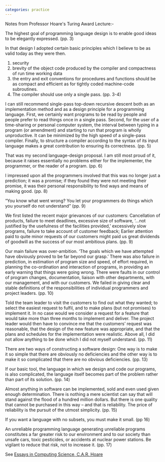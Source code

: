 ```yaml
---
categories: practice
---
```

Notes from Professor Hoare's Turing Award Lecture:-

The highest goal of programming language design is to enable good ideas to be elegantly expressed. (pp. 3)

In that design I adopted certain basic principles which I believe to be as valid today as they were then. 
1. security
2. brevity of the object code produced by the compiler and compactness of run time working data
3. the entry and exit conventions for procedures and functions should be as compact and efficient as for tightly coded machine-code subroutines.
4. The compiler should use only a single pass. (pp. 3-4)

I can still recommend single-pass top-down recursive descent both as an implementation method and as a design principle for a programming language. First, we certainly want programs to be read by people and people prefer to read things once in a single pass. Second, for the user of a time-sharing or personal computer system, the interval between typing in a program (or amendment) and starting to run that program is wholly unproductive. It can be minimized by the high speed of a single-pass compiler. Finally, to structure a compiler according to the syntax of its input language makes a great contribution to ensuring its correctness. (pp. 5)

That was my second language-design proposal. I am still most proud of it, because it raises essentially no problems either for the implementer, the programmer, or the reader of a program. (pp. 6)

I impressed upon all the programmers involved that this was no longer just a prediction; it was a promise; if they found they were not meeting their promise, it was their personal responsibility to find ways and means of making good. (pp. 8)

“You know what went wrong? You let your programmers do things which you yourself do not understand” (pp. 9)

We first listed the recent major grievances of our customers: Cancellation of products, failure to meet deadlines, excessive size of software, ‘…not justified by the usefulness of the facilities provided,’ excessively slow programs, failure to take account of customer feedback; Earlier attention paid to quite minor requests of our customers might paid us great dividends of goodwill as the success of our most ambitious plans. (pp. 9)

Our main failure was over-ambition. ‘The goals which we have attempted have obviously proved to be far beyond our grasp.’ There was also failure in prediction, in estimation of program size and speed, of effort required, in planning the co-ordination and interaction of programs, in providing an early warning that things were going wrong. There were faults in our control of program changes, documentation, liaison with other departments, with our management, and with our customers. We failed in giving clear and stable definitions of the responsibilities of individual programmers and project leaders. (pp. 10)

Told the team leader to visit the customers to find out what they wanted; to select the easiest request to fulfil, and to make plans (but not promises) to implement it. In no case would we consider a request for a feature that would take more than three months to implement and deliver. The project leader would then have to convince me that the customers’ request was reasonable, that the design of the new feature was appropriate, and that the plans and schedules for the implementation were realistic. Above all, I did not allow anything to be done which I did not myself understand. (pp. 11)

There are two ways of constructing a software design: One way is to make it so simple that there are obviously no deficiencies and the other way is to make it so complicated that there are no obvious deficiencies. (pp. 13)

If our basic tool, the language in which we design and code our programs, is also complicated, the language itself becomes part of the problem rather than part of its solution. (pp. 14)

Almost anything in software can be implemented, sold and even used given enough determination. There is nothing a mere scientist can say that will stand against the flood of a hundred million dollars. But there is one quality that cannot be purchased in this way – and that is reliability. The price of reliability is the pursuit of the utmost simplicity. (pp. 15)

If you want a language with no subsets, you must make it small. (pp 16)

An unreliable programming language generating unreliable programs constitutes a far greater risk to our environment and to our society than unsafe cars, toxic pesticides, or accidents at nuclear power stations. Be vigilant to reduce that risk, not to increase it. (pp. 17)

See [Essays in Computing Science, C.A.R. Hoare](http://delivery.acm.org/10.1145/70000/63445/cb-ecs-hoare.pdf?ip=103.27.8.45&id=63445&acc=ACTIVE%20SERVICE&key=045416EF4DDA69D9%2EF8E7F338DF557316%2E4D4702B0C3E38B35%2E4D4702B0C3E38B35&__acm__=1517289141_7d8a8887c1da90d258956a89ba882fc6)
